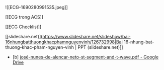 

![[ECG-1690280991535.jpeg]]

[[ECG trong ACS]]

[[ECG Checklist]]

[[slideshare.net)](https://www.slideshare.net/slideshow/bai-16nhungbatthuongkhacphamnguyenvinh/126732998|Bai 16-nhung-bat-thuong-khac-pham-nguyen-vinh | PPT (slideshare.net)]]


- [b] [josé-nunes-de-alencar-neto-st-segment-and-t-wave.pdf - Google Drive](https://drive.google.com/file/d/1av3OGsl5fWHR3MDSBppM91ZxhH6g_Th2/view)
